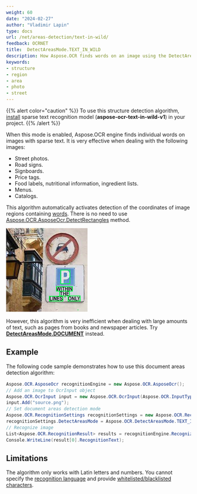 ```yaml
---
weight: 60
date: "2024-02-27"
author: "Vladimir Lapin"
type: docs
url: /net/areas-detection/text-in-wild/
feedback: OCRNET
title:  DetectAreasMode.TEXT_IN_WILD
description: How Aspose.OCR finds words on an image using the DetectAreasMode.TEXT_IN_WILD algorithm.
keywords:
- structure
- region
- area
- photo
- street
---
```


{{% alert color="caution" %}} 
To use this structure detection algorithm, [install](/ocr/net/modules/) sparse text recognition model (**aspose-ocr-text-in-wild-v1**) in your project.
{{% /alert %}}

When this mode is enabled, Aspose.OCR engine finds individual words on images with sparse text. It is very effective when dealing with the following images:

- Street photos.
- Road signs.
- Signboards.
- Price tags.
- Food labels, nutritional information, ingredient lists.
- Menus.
- Catalogs.

This algorithm automatically activates detection of the coordinates of image regions containing [words](/ocr/net/image-regions-word-find/). There is no need to use [Aspose.OCR.AsposeOcr.DetectRectangles](https://reference.aspose.com/ocr/net/aspose.ocr/asposeocr/detectrectangles/) method.

![Text-in-wild structure detection algorithm](label-regions.png)

However, this algorithm is very inefficient when dealing with large amounts of text, such as pages from books and newspaper articles. Try [**DetectAreasMode.DOCUMENT**](/ocr/net/areas-detection/document/) instead.

## Example

The following code sample demonstrates how to use this document areas detection algorithm:

```csharp
Aspose.OCR.AsposeOcr recognitionEngine = new Aspose.OCR.AsposeOcr();
// Add an image to OcrInput object
Aspose.OCR.OcrInput input = new Aspose.OCR.OcrInput(Aspose.OCR.InputType.SingleImage);
input.Add("source.png");
// Set document areas detection mode
Aspose.OCR.RecognitionSettings recognitionSettings = new Aspose.OCR.RecognitionSettings();
recognitionSettings.DetectAreasMode = Aspose.OCR.DetectAreasMode.TEXT_IN_WILD;
// Recognize image
List<Aspose.OCR.RecognitionResult> results = recognitionEngine.Recognize(input, recognitionSettings);
Console.WriteLine(result[0].RecognitionText);
```

## Limitations

The algorithm only works with Latin letters and numbers. You cannot specify the [recognition language](/ocr/net/languages/) and provide [whitelisted/blacklisted characters](/ocr/net/recognition-settings-common/). 
